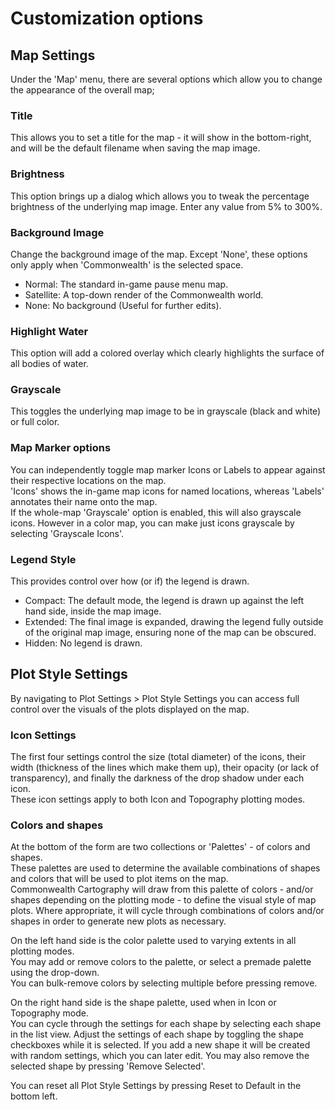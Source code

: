 # Customization options

## Map Settings
Under the 'Map' menu, there are several options which allow you to change the appearance of the overall map;

### Title
This allows you to set a title for the map - it will show in the bottom-right, and will be the default filename when saving the map image.

### Brightness
This option brings up a dialog which allows you to tweak the percentage brightness of the underlying map image. Enter any value from 5% to 300%.

### Background Image
Change the background image of the map. Except 'None', these options only apply when 'Commonwealth' is the selected space.
- Normal: The standard in-game pause menu map.
- Satellite: A top-down render of the Commonwealth world.
- None: No background (Useful for further edits).

### Highlight Water
This option will add a colored overlay which clearly highlights the surface of all bodies of water.

### Grayscale
This toggles the underlying map image to be in grayscale (black and white) or full color.

### Map Marker options
You can independently toggle map marker Icons or Labels to appear against their respective locations on the map.<br/>
'Icons' shows the in-game map icons for named locations, whereas 'Labels' annotates their name onto the map.<br/>
If the whole-map 'Grayscale' option is enabled, this will also grayscale icons. However in a color map, you can make just icons grayscale by selecting 'Grayscale Icons'.

### Legend Style
This provides control over how (or if) the legend is drawn.
- Compact: The default mode, the legend is drawn up against the left hand side, inside the map image.
- Extended: The final image is expanded, drawing the legend fully outside of the original map image, ensuring none of the map can be obscured.
- Hidden: No legend is drawn.

## Plot Style Settings
By navigating to Plot Settings > Plot Style Settings you can access full control over the visuals of the plots displayed on the map.<br/>

### Icon Settings
The first four settings control the size (total diameter) of the icons, their width (thickness of the lines which make them up), their opacity (or lack of transparency), and finally the darkness of the drop shadow under each icon.<br/>
These icon settings apply to both Icon and Topography plotting modes.

### Colors and shapes
At the bottom of the form are two collections or 'Palettes' - of colors and shapes.<br/>
These palettes are used to determine the available combinations of shapes and colors that will be used to plot items on the map.<br/>
Commonwealth Cartography will draw from this palette of colors - and/or shapes depending on the plotting mode - to define the visual style of map plots. Where appropriate, it will cycle through combinations of colors and/or shapes in order to generate new plots as necessary.

On the left hand side is the color palette used to varying extents in all plotting modes.<br/>
You may add or remove colors to the palette, or select a premade palette using the drop-down.<br/>
You can bulk-remove colors by selecting multiple before pressing remove.<br/>

On the right hand side is the shape palette, used when in Icon or Topography mode.<br/>
You can cycle through the settings for each shape by selecting each shape in the list view. Adjust the settings of each shape by toggling the shape checkboxes while it is selected. If you add a new shape it will be created with random settings, which you can later edit. You may also remove the selected shape by pressing 'Remove Selected'.

You can reset all Plot Style Settings by pressing Reset to Default in the bottom left.
